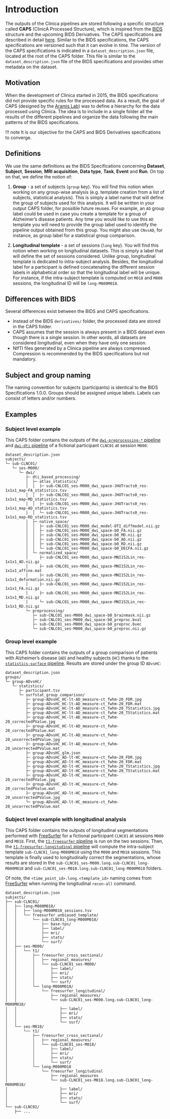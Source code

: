 
# Introduction

The outputs of the Clinica pipelines are stored following a specific structure called **CAPS** (ClinicA Processed Structure), which is inspired from the [BIDS](../BIDS.md) structure and the upcoming BIDS Derivatives.
The CAPS specifications are described in detail [here](./Specifications.md).
Similar to the BIDS specifications, the CAPS specifications are versioned such that it can evolve in time.
The version of the CAPS specifications is indicated in a `dataset_description.json` file, located at the root of the CAPS folder.
This file is similar to the `dataset_description.json` file of the BIDS specifications and provides other metadata on the dataset.

## Motivation

When the development of Clinica started in 2015, the BIDS specifications did not provide specific rules for the processed data.
As a result, the goal of CAPS (designed by the [Aramis Lab](http://www.aramislab.fr/)) was to define a hierarchy for the data processed using Clinica.
The idea is to include in a single folder all the results of the different pipelines and organize the data following the main patterns of the BIDS specifications.

!!! note
    It is our objective for the CAPS and BIDS Derivatives specifications to converge.

## Definitions

We use the same definitions as the BIDS Specifications concerning **Dataset**, **Subject**, **Session**, **MRI acquisition**, **Data type**, **Task**, **Event** and **Run**.
On top on that, we define the notion of:

1. **Group** - a set of subjects (`group` key).
You will find this notion when working on any group-wise analysis (e.g. template creation from a list of subjects, statistical analysis).
This is simply a label name that will define the group of subjects used for this analysis.
It will be written in your output CAPS folder, for possible future reuses.
For example, an `AD` group label could be used in case you create a template for a group of Alzheimer’s disease patients.
Any time you would like to use this `AD` template you will need to provide the group label used to identify the pipeline output obtained from this group.
You might also use `CNvsAD`, for instance, as group label for a statistical group comparison.

2. **Longitudinal template** - a set of sessions (`long` key).
You will find this notion when working on longitudinal datasets.
This is simply a label that will define the set of sessions considered.
Unlike group, longitudinal template is dedicated to intra-subject analysis.
Besides, the longitudinal label for a participant is defined concatenating the different session labels in alphabetical order so that the longitudinal label will be unique.
For instance, if the intra-subject template is computed on `M018` and `M000` sessions, the longitudinal ID will be `long-M000M018`.

## Differences with BIDS

Several differences exist between the BIDS and CAPS specifications.

- Instead of the BIDS `derivatives/` folder, the processed data are stored in the CAPS folder.
- CAPS assumes that the session is always present in a BIDS dataset even though there is a single session. In other words, all datasets are considered longitudinal, even when they have only one session.
- NIfTI files generated by a Clinica pipeline are always compressed. Compression is recommended by the BIDS specifications but not mandatory.

## Subject and group naming

The naming convention for subjects (participants) is identical to the BIDS Specifications 1.0.0.
Groups should be assigned unique labels. Labels can consist of letters and/or numbers.

## Examples

### Subject level example

This CAPS folder contains the outputs of the [`dwi-preprocessing-*` pipeline](../Pipelines/DWI_Preprocessing.md) and [`dwi-dti` pipeline](../Pipelines/DWI_DTI.md) of a fictional participant `CLNC01` at session `M000`:

```Text
dataset_description.json
subjects/
└─ sub-CLNC01/
   └─ ses-M000/
      └─ dwi/
         ├─ dti_based_processing/
         │  ├─ atlas_statistics/
         │  │  ├─ sub-CNLC01_ses-M000_dwi_space-JHUTracts0_res-1x1x1_map-FA_statistics.tsv
         │  │  ├─ sub-CNLC01_ses-M000_dwi_space-JHUTracts0_res-1x1x1_map-MD_statistics.tsv
         │  │  ├─ sub-CNLC01_ses-M000_dwi_space-JHUTracts0_res-1x1x1_map-AD_statistics.tsv
         │  │  └─ sub-CNLC01_ses-M000_dwi_space-JHUTracts0_res-1x1x1_map-RD_statistics.tsv
         │  ├─ native_space/
         │  │  ├─ sub-CNLC01_ses-M000_dwi_model-DTI_diffmodel.nii.gz
         │  │  ├─ sub-CNLC01_ses-M000_dwi_space-b0_FA.nii.gz
         │  │  ├─ sub-CNLC01_ses-M000_dwi_space-b0_MD.nii.gz
         │  │  ├─ sub-CNLC01_ses-M000_dwi_space-b0_AD.nii.gz
         │  │  ├─ sub-CNLC01_ses-M000_dwi_space-b0_RD.nii.gz
         │  │  └─ sub-CNLC01_ses-M000_dwi_space-b0_DECFA.nii.gz
         │  └─ normalized_space/
         │     ├─ sub-CNLC01_ses-M000_dwi_space-MNI152Lin_res-1x1x1_AD.nii.gz
         │     ├─ sub-CNLC01_ses-M000_dwi_space-MNI152Lin_res-1x1x1_affine.mat
         │     ├─ sub-CNLC01_ses-M000_dwi_space-MNI152Lin_res-1x1x1_deformation.nii.gz
         │     ├─ sub-CNLC01_ses-M000_dwi_space-MNI152Lin_res-1x1x1_FA.nii.gz
         │     ├─ sub-CNLC01_ses-M000_dwi_space-MNI152Lin_res-1x1x1_MD.nii.gz
         │     └─ sub-CNLC01_ses-M000_dwi_space-MNI152Lin_res-1x1x1_RD.nii.gz
         └─ preprocessing/
            ├─ sub-CNLC01_ses-M000_dwi_space-b0_brainmask.nii.gz
            ├─ sub-CNLC01_ses-M000_dwi_space-b0_preproc.bval
            ├─ sub-CNLC01_ses-M000_dwi_space-b0_preproc.bvec
            └─ sub-CNLC01_ses-M000_dwi_space-b0_preproc.nii.gz
```

### Group level example

This CAPS folder contains the outputs of a group comparison of patients with Alzheimer’s disease (`AD`) and healthy subjects (`HC`) thanks to the [`statistics-surface` pipeline](../Pipelines/Stats_Surface.md).
Results are stored under the group ID `ADvsHC`:

```Text
dataset_description.json
groups/
└─ group-ADvsHC/
   └─ statistics/
      ├─ participant.tsv
      └─ surfstat_group_comparison/
         ├─ group-ADvsHC_HC-lt-AD_measure-ct_fwhm-20_FDR.jpg
         ├─ group-ADvsHC_HC-lt-AD_measure-ct_fwhm-20_FDR.mat
         ├─ group-ADvsHC_HC-lt-AD_measure-ct_fwhm-20_TStatistics.jpg
         ├─ group-ADvsHC_HC-lt-AD_measure-ct_fwhm-20_TStatistics.mat
         ├─ group-ADvsHC_HC-lt-AD_measure-ct_fwhm-20_correctedPValue.jpg
         ├─ group-ADvsHC_HC-lt-AD_measure-ct_fwhm-20_correctedPValue.mat
         ├─ group-ADvsHC_HC-lt-AD_measure-ct_fwhm-20_uncorrectedPValue.jpg
         ├─ group-ADvsHC_HC-lt-AD_measure-ct_fwhm-20_uncorrectedPValue.mat
         ├─ group-ADvsHC_glm.json
         ├─ group-ADvsHC_AD-lt-HC_measure-ct_fwhm-20_FDR.jpg
         ├─ group-ADvsHC_AD-lt-HC_measure-ct_fwhm-20_FDR.mat
         ├─ group-ADvsHC_AD-lt-HC_measure-ct_fwhm-20_TStatistics.jpg
         ├─ group-ADvsHC_AD-lt-HC_measure-ct_fwhm-20_TStatistics.mat
         ├─ group-ADvsHC_AD-lt-HC_measure-ct_fwhm-20_correctedPValue.jpg
         ├─ group-ADvsHC_AD-lt-HC_measure-ct_fwhm-20_correctedPValue.mat
         ├─ group-ADvsHC_AD-lt-HC_measure-ct_fwhm-20_uncorrectedPValue.jpg
         └─ group-ADvsHC_AD-lt-HC_measure-ct_fwhm-20_uncorrectedPValue.mat
```

### Subject level example with longitudinal analysis

This CAPS folder contains the outputs of longitudinal segmentations performed with [FreeSurfer](../Third-party.md#freesurfer) for a fictional participant `CLNC01` at sessions `M000` and `M018`.
First, the [`t1-freesurfer` pipeline](../Pipelines/T1_FreeSurfer.md) is run on the two sessions.
Then, the [`t1-freesurfer-longitudinal` pipeline](../Pipelines/T1_FreeSurfer_Longitudinal.md) will compute the intra-subject template `sub-CLNC01_long-M000M018` using the `M000` and `M018` sessions.
This template is finally used to longitudinally correct the segmentations, whose results are stored in the `sub-CLNC01_ses-M000.long.sub-CLNC01_long-M000M018` and `sub-CLNC01_ses-M018.long.sub-CLNC01_long-M000M018` folders.

Of note, the `<time_point_id>.long.<template_id>` naming comes from [FreeSurfer](../Third-party.md#freesurfer) when running the longitudinal `recon-all` command.

```Text
dataset_description.json
subjects/
├── sub-CLNC01/
│   ├── long-M000M018/
│   │   ├── long-M000M018_sessions.tsv
│   │   └── freesurfer_unbiased_template/
│   │       └── sub-CLNC01_long-M000M018/
│   │           ├── base-tps/
│   │           ├── label/
│   │           ├── mri/
│   │           ├── stats/
│   │           └── surf/
│   ├── ses-M000/
│   │   └── t1/
│   │       ├── freesurfer_cross_sectional/
│   │       │   ├── regional_measures/
│   │       │   └── sub-CLNC01_ses-M000/
│   │       │       ├── label/
│   │       │       ├── mri/
│   │       │       ├── stats/
│   │       │       └── surf/
│   │       └── long-M000M018/
│   │           └── freesurfer_longitudinal/
│   │               ├── regional_measures/
│   │               └── sub-CLNC01_ses-M000.long.sub-CLNC01_long-M000M018/
│   │                   ├── label/
│   │                   ├── mri/
│   │                   ├── stats/
│   │                   └── surf/
│   └── ses-M018/
│       └── t1/
│           ├── freesurfer_cross_sectional/
│           │   ├── regional_measures/
│           │   └── sub-CLNC01_ses-M018/
│           │       ├── label/
│           │       ├── mri/
│           │       ├── stats/
│           │       └── surf/
│           └── long-M000M018
│               └── freesurfer_longitudinal
│                   ├── regional_measures
│                   └── sub-CLNC01_ses-M018.long.sub-CLNC01_long-M000M018/
│                       ├── label/
│                       ├── mri/
│                       ├── stats/
│                       └── surf/
└── sub-CLNC02/
    ├── ...

```

